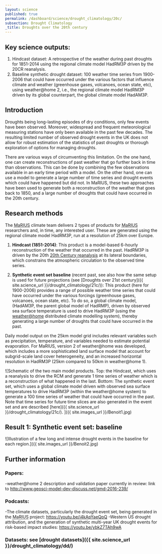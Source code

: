 ```yaml
---
layout: science
published: true
permalink: /dashboard/science/drought_climatology/20c/
subsection: Drought Climatology
_title: Droughts over the 20th century
---
```


## Key science outputs:
1.	Hindcast dataset: A retrospective of the weather during past droughts for 1851-2014 using the regional climate model HadRM3P driven by the 20CR reanalysis.
2.	Baseline synthetic drought dataset: 100 weather time series from 1900-2006 that could have occurred under the various factors that influence climate and weather (greenhouse gases, volcanoes, ocean state, etc),  using weather@home 2, i.e., the regional climate model HadRM3P driven by its global counterpart, the global climate model HadAM3P.


## Introduction
Droughts being long-lasting episodes of dry conditions, only few events have been observed. Moreover, widespread and frequent meteorological measuring stations have only been available in the past few decades. The resulting limited number of observed drought events in the UK does not allow for robust estimation of the statistics of past droughts or thorough exploration of options for managing droughts.

There are various ways of circumventing this limitation. On the one hand, one can create reconstructions of past weather that go further back in time than observations. This can be done by combining the few observations available in an early time period with a model. On the other hand, one can use a model to generate a large number of time series and drought events which could have happened but did not.
In MaRIUS, these two approaches have been used to generate both a reconstruction of the weather that goes back to 1850, and a large number of droughts that could have occurred in the 20th century.


## Research methods

The <abbr title="Managing the Risks, Impacts and Uncertainties of drought and water Scarcity">MaRIUS</abbr> climate team delivers 2 types of products for <abbr title="Managing the Risks, Impacts and Uncertainties of drought and water Scarcity">MaRIUS</abbr> researchers and, in time, any interested user. These are generated using the regional climate model HadRM3P, run at a resolution of 25km over Europe.

1.	**Hindcast (1851-2014)**: This product is a model-based 6-hourly reconstruction of the weather that occurred in the past. HadRM3P is driven by the 20th [20th Century reanalysis](http://portal.nersc.gov/project/20C_Reanalysis/) at its lateral boundaries, which constrains the atmospheric circulation to the observed time series.

2.	**Synthetic event set baseline** (recent past, see also how the same setup is used for future projections (see [Droughts over 21st century]({{ site.science_url }}/drought_climatology/21c/)): This product (here for 1900-2006) provides a range of possible weather time series that could have occurred under the various forcings (greenhouse gases, volcanoes, ocean state, etc). To do so, a global climate model, (HadAM3P, the parent global model of HadRMP), driven by observed sea surface temperature is used to drive HadRM3P (using the [weather@home](http://www.climateprediction.net/weatherathome/)  distributed climate modelling system), thereby generating a large number of droughts that could have occurred in the past.

Daily model output on the 25km model grid includes relevant variables such as precipitation, temperature, and variables needed to estimate potential evaporation.
For MaRIUS, version 2 of weather@home was developed, which includes a more sophisticated land surface model that account for subgrid-scale land cover heterogeneity, and an increased horizontal resolution in HadRM3P (25km compared to 50km in weather@home 1).

![Schematic of the two main model products. Top: the Hindcast, which uses a reanalysis to drive the RCM and generate 1 time series of weather which is a reconstruction of what happened in the last. Bottom: The synthetic event set, which uses a global climate model driven with observed sea surface temperatures to drive HadRM3P (within the weather@home system) to generate a 100 time series of weather that could have occurred in the past. Note that time series for future time slices are also generated in the event set and are described [here]({{ site.science_url }}/drought_climatology/21c/). ]({{ site.images_url }}/Benoit1.jpg)


## Result 1: Synthetic event set: baseline
![Illustration of a few long and intense drought events in the baseline for each region.]({{ site.images_url }}/Benoit2.jpg)


## Further information

### Papers:
-weather@home 2 description and validation paper currently in review: link to http://www.geosci-model-dev-discuss.net/gmd-2016-239/

### Podcasts:
-The climate datasets, particularly the drought event set, being generated in the <abbr title="Managing the Risks, Impacts and Uncertainties of drought and water Scarcity">MaRIUS</abbr> project: https://youtu.be/i4kApYaeQpQ
-Western US drought attribution, and the generation of synthetic multi-year UK drought events for risk-based impact studies:
https://youtu.be/ybkZ7TAh9wA

### Datasets: see [drought datasets]({{ site.science_url }}/drought_climatology/dd/)
